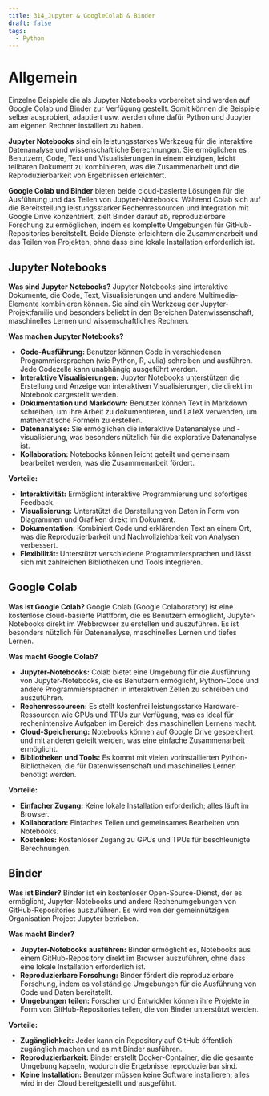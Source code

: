 ```yaml
---
title: 314_Jupyter & GoogleColab & Binder
draft: false
tags:
  - Python
---
```

# Allgemein

Einzelne Beispiele die als Jupyter Notebooks vorbereitet sind werden auf Google Colab und Binder zur Verfügung gestellt. 
Somit können die Beispiele selber ausprobiert, adaptiert usw. werden ohne dafür Python und Jupyter am eigenen Rechner installiert zu haben.

**Jupyter Notebooks** sind ein leistungsstarkes Werkzeug für die interaktive Datenanalyse und wissenschaftliche Berechnungen. Sie ermöglichen es Benutzern, Code, Text und Visualisierungen in einem einzigen, leicht teilbaren Dokument zu kombinieren, was die Zusammenarbeit und die Reproduzierbarkeit von Ergebnissen erleichtert.

**Google Colab und Binder** bieten beide cloud-basierte Lösungen für die Ausführung und das Teilen von Jupyter-Notebooks. Während Colab sich auf die Bereitstellung leistungsstarker Rechenressourcen und Integration mit Google Drive konzentriert, zielt Binder darauf ab, reproduzierbare Forschung zu ermöglichen, indem es komplette Umgebungen für GitHub-Repositories bereitstellt. Beide Dienste erleichtern die Zusammenarbeit und das Teilen von Projekten, ohne dass eine lokale Installation erforderlich ist.

## Jupyter Notebooks

**Was sind Jupyter Notebooks?** Jupyter Notebooks sind interaktive Dokumente, die Code, Text, Visualisierungen und andere Multimedia-Elemente kombinieren können. Sie sind ein Werkzeug der Jupyter-Projektfamilie und besonders beliebt in den Bereichen Datenwissenschaft, maschinelles Lernen und wissenschaftliches Rechnen.

**Was machen Jupyter Notebooks?**
- **Code-Ausführung:** Benutzer können Code in verschiedenen Programmiersprachen (wie Python, R, Julia) schreiben und ausführen. Jede Codezelle kann unabhängig ausgeführt werden.
- **Interaktive Visualisierungen:** Jupyter Notebooks unterstützen die Erstellung und Anzeige von interaktiven Visualisierungen, die direkt im Notebook dargestellt werden.
- **Dokumentation und Markdown:** Benutzer können Text in Markdown schreiben, um ihre Arbeit zu dokumentieren, und LaTeX verwenden, um mathematische Formeln zu erstellen.
- **Datenanalyse:** Sie ermöglichen die interaktive Datenanalyse und -visualisierung, was besonders nützlich für die explorative Datenanalyse ist.
- **Kollaboration:** Notebooks können leicht geteilt und gemeinsam bearbeitet werden, was die Zusammenarbeit fördert.

**Vorteile:**
- **Interaktivität:** Ermöglicht interaktive Programmierung und sofortiges Feedback.
- **Visualisierung:** Unterstützt die Darstellung von Daten in Form von Diagrammen und Grafiken direkt im Dokument.
- **Dokumentation:** Kombiniert Code und erklärenden Text an einem Ort, was die Reproduzierbarkeit und Nachvollziehbarkeit von Analysen verbessert.
- **Flexibilität:** Unterstützt verschiedene Programmiersprachen und lässt sich mit zahlreichen Bibliotheken und Tools integrieren.

## Google Colab

**Was ist Google Colab?** Google Colab (Google Colaboratory) ist eine kostenlose cloud-basierte Plattform, die es Benutzern ermöglicht, Jupyter-Notebooks direkt im Webbrowser zu erstellen und auszuführen. Es ist besonders nützlich für Datenanalyse, maschinelles Lernen und tiefes Lernen.

**Was macht Google Colab?**
- **Jupyter-Notebooks:** Colab bietet eine Umgebung für die Ausführung von Jupyter-Notebooks, die es Benutzern ermöglicht, Python-Code und andere Programmiersprachen in interaktiven Zellen zu schreiben und auszuführen.
- **Rechenressourcen:** Es stellt kostenfrei leistungsstarke Hardware-Ressourcen wie GPUs und TPUs zur Verfügung, was es ideal für rechenintensive Aufgaben im Bereich des maschinellen Lernens macht.
- **Cloud-Speicherung:** Notebooks können auf Google Drive gespeichert und mit anderen geteilt werden, was eine einfache Zusammenarbeit ermöglicht.
- **Bibliotheken und Tools:** Es kommt mit vielen vorinstallierten Python-Bibliotheken, die für Datenwissenschaft und maschinelles Lernen benötigt werden.

**Vorteile:**
- **Einfacher Zugang:** Keine lokale Installation erforderlich; alles läuft im Browser.
- **Kollaboration:** Einfaches Teilen und gemeinsames Bearbeiten von Notebooks.
- **Kostenlos:** Kostenloser Zugang zu GPUs und TPUs für beschleunigte Berechnungen.

## Binder

**Was ist Binder?** Binder ist ein kostenloser Open-Source-Dienst, der es ermöglicht, Jupyter-Notebooks und andere Rechenumgebungen von GitHub-Repositories auszuführen. Es wird von der gemeinnützigen Organisation Project Jupyter betrieben.

**Was macht Binder?**
- **Jupyter-Notebooks ausführen:** Binder ermöglicht es, Notebooks aus einem GitHub-Repository direkt im Browser auszuführen, ohne dass eine lokale Installation erforderlich ist.
- **Reproduzierbare Forschung:** Binder fördert die reproduzierbare Forschung, indem es vollständige Umgebungen für die Ausführung von Code und Daten bereitstellt.
- **Umgebungen teilen:** Forscher und Entwickler können ihre Projekte in Form von GitHub-Repositories teilen, die von Binder unterstützt werden.

**Vorteile:**
- **Zugänglichkeit:** Jeder kann ein Repository auf GitHub öffentlich zugänglich machen und es mit Binder ausführen.
- **Reproduzierbarkeit:** Binder erstellt Docker-Container, die die gesamte Umgebung kapseln, wodurch die Ergebnisse reproduzierbar sind.
- **Keine Installation:** Benutzer müssen keine Software installieren; alles wird in der Cloud bereitgestellt und ausgeführt.



